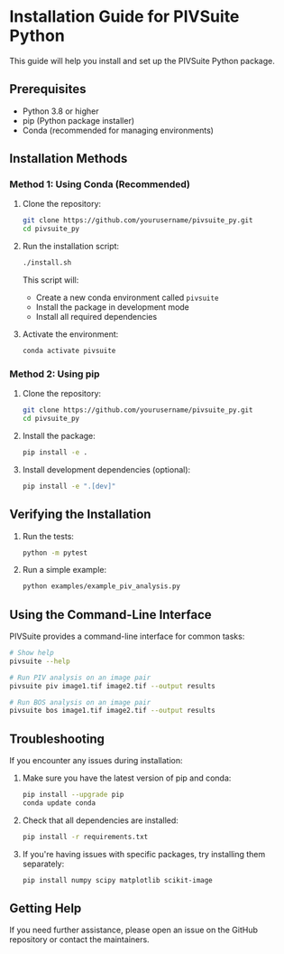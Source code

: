 # Installation Guide for PIVSuite Python

This guide will help you install and set up the PIVSuite Python package.

## Prerequisites

- Python 3.8 or higher
- pip (Python package installer)
- Conda (recommended for managing environments)

## Installation Methods

### Method 1: Using Conda (Recommended)

1. Clone the repository:
   ```bash
   git clone https://github.com/yourusername/pivsuite_py.git
   cd pivsuite_py
   ```

2. Run the installation script:
   ```bash
   ./install.sh
   ```

   This script will:
   - Create a new conda environment called `pivsuite`
   - Install the package in development mode
   - Install all required dependencies

3. Activate the environment:
   ```bash
   conda activate pivsuite
   ```

### Method 2: Using pip

1. Clone the repository:
   ```bash
   git clone https://github.com/yourusername/pivsuite_py.git
   cd pivsuite_py
   ```

2. Install the package:
   ```bash
   pip install -e .
   ```

3. Install development dependencies (optional):
   ```bash
   pip install -e ".[dev]"
   ```

## Verifying the Installation

1. Run the tests:
   ```bash
   python -m pytest
   ```

2. Run a simple example:
   ```bash
   python examples/example_piv_analysis.py
   ```

## Using the Command-Line Interface

PIVSuite provides a command-line interface for common tasks:

```bash
# Show help
pivsuite --help

# Run PIV analysis on an image pair
pivsuite piv image1.tif image2.tif --output results

# Run BOS analysis on an image pair
pivsuite bos image1.tif image2.tif --output results
```

## Troubleshooting

If you encounter any issues during installation:

1. Make sure you have the latest version of pip and conda:
   ```bash
   pip install --upgrade pip
   conda update conda
   ```

2. Check that all dependencies are installed:
   ```bash
   pip install -r requirements.txt
   ```

3. If you're having issues with specific packages, try installing them separately:
   ```bash
   pip install numpy scipy matplotlib scikit-image
   ```

## Getting Help

If you need further assistance, please open an issue on the GitHub repository or contact the maintainers.

